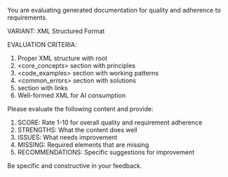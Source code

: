 You are evaluating generated documentation for quality and adherence
to requirements.

VARIANT: XML Structured Format

EVALUATION CRITERIA:

1. Proper XML structure with <documentation> root
2. <core_concepts> section with principles
3. <code_examples> section with working patterns
4. <common_errors> section with solutions
5. <references> section with links
6. Well-formed XML for AI consumption

Please evaluate the following content and provide:

1. SCORE: Rate 1-10 for overall quality and requirement adherence
2. STRENGTHS: What the content does well
3. ISSUES: What needs improvement
4. MISSING: Required elements that are missing
5. RECOMMENDATIONS: Specific suggestions for improvement

Be specific and constructive in your feedback.
